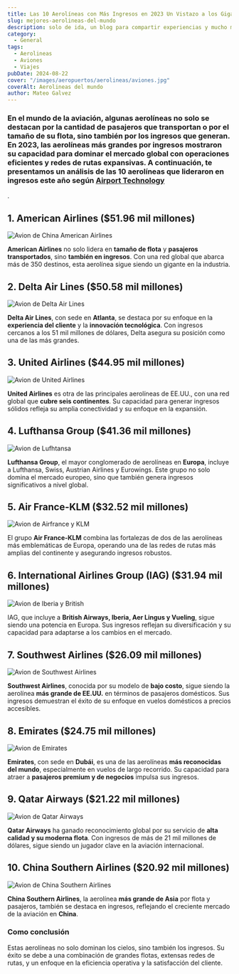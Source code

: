 ```yaml
---
title: Las 10 Aerolíneas con Más Ingresos en 2023 Un Vistazo a los Gigantes del Aire
slug: mejores-aerolineas-del-mundo
description: solo de ida, un blog para compartir experiencias y mucho más.
category:
  - General
tags:
  - Aerolineas
  - Aviones
  - Viajes
pubDate: 2024-08-22
cover: "/images/aeropuertos/aerolineas/aviones.jpg"
coverAlt: Aerolineas del mundo
author: Mateo Galvez
---
```


### En el mundo de la aviación, algunas aerolíneas no solo se destacan por la cantidad de pasajeros que transportan o por el tamaño de su flota, sino también por los ingresos que generan. En 2023, las aerolíneas más grandes por ingresos mostraron su capacidad para dominar el mercado global con operaciones eficientes y redes de rutas expansivas. A continuación, te presentamos un análisis de las 10 aerolíneas que lideraron en ingresos este año según <a href="https://www.airport-technology.com/features/the-top-10-largest-airlines-revenue/" target="_blank">Airport Technology</a>
.

## 1. American Airlines ($51.96 mil millones)
<img src="/images/aeropuertos/aerolineas/aa.jpg" alt="Avion de China American Airlines">

**American Airlines** no solo lidera en **tamaño de flota** y **pasajeros transportados**, sino **también en ingresos**. Con una red global que abarca más de 350 destinos, esta aerolínea sigue siendo un gigante en la industria.

## 2. Delta Air Lines ($50.58 mil millones)
<img src="/images/aeropuertos/aerolineas/delta.jpg" alt="Avion de Delta Air Lines">

**Delta Air Lines**, con sede en **Atlanta**, se destaca por su enfoque en la **experiencia del cliente** y la **innovación tecnológica**. Con ingresos cercanos a los 51 mil millones de dólares, Delta asegura su posición como una de las más grandes.

## 3. United Airlines ($44.95 mil millones)
<img src="/images/aeropuertos/aerolineas/united.jpg" alt="Avion de United Airlines">

**United Airlines** es otra de las principales aerolíneas de EE.UU., con una red global que **cubre seis continentes**. Su capacidad para generar ingresos sólidos refleja su amplia conectividad y su enfoque en la expansión.

## 4. Lufthansa Group ($41.36 mil millones)
<img src="/images/aeropuertos/aerolineas/lufhtansa.jpg" alt="Avion de Lufhtansa">

**Lufthansa Group**, el mayor conglomerado de aerolíneas en **Europa**, incluye a Lufthansa, Swiss, Austrian Airlines y Eurowings. Este grupo no solo domina el mercado europeo, sino que también genera ingresos significativos a nivel global.

## 5. Air France-KLM ($32.52 mil millones)
<img src="/images/aeropuertos/aerolineas/Captura de pantalla 2024-08-23 203359.png" alt="Avion de Airfrance y KLM">

El grupo **Air France-KLM** combina las fortalezas de dos de las aerolíneas más emblemáticas de Europa, operando una de las redes de rutas más amplias del continente y asegurando ingresos robustos.

## 6. International Airlines Group (IAG) ($31.94 mil millones)
<img src="/images/aeropuertos/aerolineas/iberia.jpg" alt="Avion de Iberia y British">

IAG, que incluye a **British Airways, Iberia, Aer Lingus y Vueling**, sigue siendo una potencia en Europa. Sus ingresos reflejan su diversificación y su capacidad para adaptarse a los cambios en el mercado.

## 7. Southwest Airlines ($26.09 mil millones)
<img src="/images/aeropuertos/aerolineas/southwest.jpg" alt="Avion de Southwest Airlines">

**Southwest Airlines**, conocida por su modelo de **bajo costo**, sigue siendo la aerolínea **más grande de EE.UU.** en términos de pasajeros domésticos. Sus ingresos demuestran el éxito de su enfoque en vuelos domésticos a precios accesibles.

## 8. Emirates ($24.75 mil millones)
<img src="/images/aeropuertos/aerolineas/emirates.jpg" alt="Avion de Emirates">

**Emirates**, con sede en **Dubái**, es una de las aerolíneas **más reconocidas del mundo**, especialmente en vuelos de largo recorrido. Su capacidad para atraer a **pasajeros premium y de negocios** impulsa sus ingresos.

## 9. Qatar Airways ($21.22 mil millones)
<img src="/images/aeropuertos/aerolineas/qatar.jpg" alt="Avion de Qatar Airways">

**Qatar Airways** ha ganado reconocimiento global por su servicio de **alta calidad y su moderna flota**. Con ingresos de más de 21 mil millones de dólares, sigue siendo un jugador clave en la aviación internacional.

## 10. China Southern Airlines ($20.92 mil millones)
<img src="/images/aeropuertos/aerolineas/china airlines.jpg" alt="Avion de China Southern Airlines">

**China Southern Airlines**, la aerolínea **más grande de Asia** por flota y pasajeros, también se destaca en ingresos, reflejando el creciente mercado de la aviación en **China**.

### Como conclusión
Estas aerolíneas no solo dominan los cielos, sino también los ingresos. Su éxito se debe a una combinación de grandes flotas, extensas redes de rutas, y un enfoque en la eficiencia operativa y la satisfacción del cliente. 